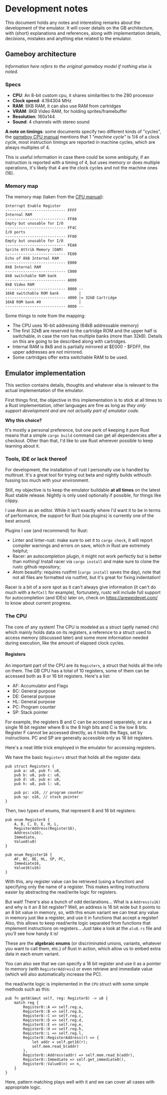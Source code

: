 # Development notes

This document holds any notes and interesting remarks about the development of
the emulator. It will cover details on the GB architecture, with (short)
explanations and references, along with implementation details, decisions,
mistakes and anything else related to the emulator.


## Gameboy architecture

*Information here refers to the original gameboy model if nothing else is noted.*

### Specs

- **CPU**: An 8-bit custom cpu, it shares similarities to the Z80 processor
- **Clock speed**: 4.194304 MHz
- **RAM**: 8KB RAM, it can also use RAM from cartridges
- **VRAM**: 8KB Video RAM, for holding sprites/framebuffer
- **Resolution**: 160x144
- **Sound**: 4 channels with stereo sound

**A note on timings**: some documents specify two different kinds of "cycles",
the [gameboy CPU manual][cpuman] mentions that 1 *"machine cycle"* is 1/4 of a
clock cycle, most instruction timings are reported in machine cycles, which are
always multiples of 4.

This is useful information in case there could be some ambiguity, if an instruction
is reported with a timing of 4, but uses memory or does multiple operations, it's
likely that 4 are the clock cycles and not the machine ones (16).

### Memory map

The memory map (taken from the [CPU manual][cpuman]):

```
Interrupt Enable Register
--------------------------- FFFF
Internal RAM
--------------------------- FF80
Empty but unusable for I/O
--------------------------- FF4C
I/O ports
--------------------------- FF00
Empty but unusable for I/O
--------------------------- FEA0
Sprite Attrib Memory (OAM)
--------------------------- FE00
Echo of 8kB Internal RAM
--------------------------- E000
8kB Internal RAM
--------------------------- C000
8kB switchable RAM bank
--------------------------- A000
8kB Video RAM
--------------------------- 8000 --
16kB switchable ROM bank         |
--------------------------- 4000 |= 32kB Cartridge
16kB ROM bank #0                 |
--------------------------- 0000 --
```

Some things to note from the mapping:

- The CPU uses 16-bit addressing (64kB addressable memory)
- The first 32kB are reserved to the cartridge ROM and the upper half is switchable, in case the rom has multiple banks (more than 32kB). Details on this are going to be described along with cartridges.
- Internal RAM is 8kB and is partially mirrored at $E000 - $FDFF, the upper addresses are not mirrored.
- Some cartridges offer extra switchable RAM to be used.

[cpuman]: http://marc.rawer.de/Gameboy/Docs/GBCPUman.pdf


## Emulator implementation

This section contains details, thoughts and whatever else is relevant to the
actual implementation of the emulator.

First things first, the objective in this implementation is to stick at all
times to a Rust implementation, other languages are fine as long as *they only
support development and are not actually part of emulator code*.

**Why this choice?**

It's mostly a personal preference, but one perk of keeping it pure Rust means
that a simple `cargo build` command can get all dependencies after a checkout.
Other than that, I'd like to use Rust wherever possible to keep learning about
it.

### Tools, IDE or lack thereof

For development, the installation of rust I personally use is handled by
multirust. It's a great tool for trying out beta and nightly builds withouth
fussing too much with your environment.

Still, my objective is to keep the emulator buildable **at all times** on the
latest Rust stable release. Nightly is only used optionally if possible, for
things like clippy.

I use Atom as an editor. While it isn't exactly where I'd want it to be in terms
of performance, the support for Rust (via plugins) is currently one of the best
around.

Plugins I use (and recommend) for Rust:

- Linter and linter-rust: make sure to set it to `cargo check`, it will report compiler warnings and errors on save, which in Rust are extremely helpful;
- Racer: an autocompletion plugin, it might not work perfectly but is better than nothing! Install racer via `cargo install` and make sure to clone the rustc github repository;
- Atom beautify: requires rustfmt (`cargo install` saves the day), note that not all files are formatted via rustfmt, but it's great for fixing indentation!

Racer is a bit of a sore spot as it can't always give information (it can't do
much with a `RefCell` for example), fortunately, rustc will include full
support for autocompletion (and IDEs) later on, check on https://areweideyet.com/
to know about current progress.

### The CPU

The core of any system! The CPU is modeled as a struct (aptly named `CPU`) which mainly holds data on its registers,
a reference to a struct used to access memory (discussed later) and some more information needed
during execution, like the amount of elapsed clock cycles.

#### Registers

An important part of the CPU are its `Registers`, a struct that holds all the info on them. The GB CPU has a total
of 10 registers, some of them can be accessed both as 8 or 16 bit registers. Here's a list:

- AF: Accumulator and Flags
- BC: General purpose
- DE: General purpose
- HL: General purpose
- PC: Program counter
- SP: Stack pointer

For example, the registers B and C can be accessed separately, or as a single 16 bit register where B is the 8 high bits
and C is the low 8 bits.
Register F cannot be accessed directly, as it holds the flags, set by instructions. PC and SP are generally accessible only
as 16 bit registers.

Here's a neat little trick employed in the emulator for accessing registers.

We have the basic `Registers` struct that holds all the register data:

```
pub struct Registers {
    pub a: u8, pub f: u8,
    pub b: u8, pub c: u8,
    pub d: u8, pub e: u8,
    pub h: u8, pub l: u8,

    pub pc: u16, // program counter
    pub sp: u16, // stack pointer
}
```

Then, two types of enums, that represent 8 and 16 bit registers:

```
pub enum Register8 {
    A, B, C, D, E, H, L,
    RegisterAddress(Register16),
    Address(u16),
    Immediate,
    Value8(u8)
}

pub enum Register16 {
    AF, BC, DE, HL, SP, PC,
    Immediate16,
    Value16(u16)
}
```

With this, any register value can be retrieved (using a function) and specifying only the name of
a register. This makes writing instructions easier by abstracting the read/write logic for registers.

But wait! There's also a bunch of odd declarations... What is a `Address(u16)` and why is it an 8 bit register?
Well, an address is 16 bit wide but it points to an 8 bit value in memory, so, with this enum variant we can treat
any value in memory just like a register, and use it in functions that accept a register!
Also, this allows to keep read/write logic separated from functions that implement instructions on registers... Just take a
look at the `alu8.rs` file and you'll see how handy it is!

These are the **algebraic enums** (or discriminated unions, variants, whatever you want to call them, etc.) of Rust in
action, which allow us to embed extra data in each enum variant.

You can also see that we can specify a 16 bit register and use it as a pointer to memory (with `RegisterAddress`)
or even retrieve and immediate value (which will also automatically increase the PC).

the read/write logic is implemented in the `CPU` struct with some simple methods such as this:

```
pub fn get8(&mut self, reg: Register8) -> u8 {
    match reg {
        Register8::A => self.reg.a,
        Register8::B => self.reg.b,
        Register8::C => self.reg.c,
        Register8::D => self.reg.d,
        Register8::E => self.reg.e,
        Register8::H => self.reg.h,
        Register8::L => self.reg.l,
        Register8::RegisterAddress(r) => {
            let addr = self.get16(r);
            self.mem.read_b(addr)
        },
        Register8::Address(addr) => self.mem.read_b(addr),
        Register8::Immediate => self.get_immediate8(),
        Register8::Value8(n) => n,
    }
}
```

Here, pattern matching plays well with it and we can cover all cases with appropriate logic.